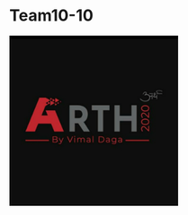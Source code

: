 # Team10-10

<img src="https://github.com/tejas0207/Team10-10/blob/main/3521b1a8-da5b-493e-b85a-d7f87c5034ea.jfif" width="300">

